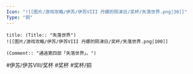 ```yaml
---
Icon: "![[图片/游戏攻略/伊苏/伊苏VIII 丹娜的陨涕日/奖杯/失落世界.png|30]]"
Type: "铜"
---
```

```ad-common-bronze-trophy
title: (Title:: "失落世界")
![[图片/游戏攻略/伊苏/伊苏VIII 丹娜的陨涕日/奖杯/失落世界.png|100]]

(Comment:: "通過第四部「失落世界」。")
```

#伊苏/伊苏VIII/奖杯 #奖杯 #奖杯/铜
